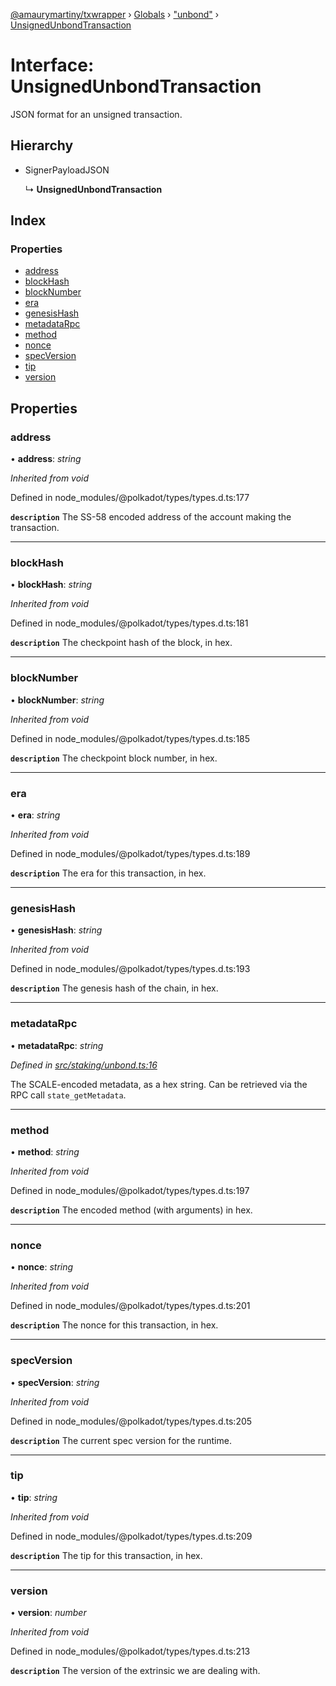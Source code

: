 [@amaurymartiny/txwrapper](../README.md) › [Globals](../globals.md) › ["unbond"](../modules/_staking_unbond_.md) › [UnsignedUnbondTransaction](_staking_unbond_.unsignedunbondtransaction.md)

# Interface: UnsignedUnbondTransaction

JSON format for an unsigned transaction.

## Hierarchy

* SignerPayloadJSON

  ↳ **UnsignedUnbondTransaction**

## Index

### Properties

* [address](_staking_unbond_.unsignedunbondtransaction.md#address)
* [blockHash](_staking_unbond_.unsignedunbondtransaction.md#blockhash)
* [blockNumber](_staking_unbond_.unsignedunbondtransaction.md#blocknumber)
* [era](_staking_unbond_.unsignedunbondtransaction.md#era)
* [genesisHash](_staking_unbond_.unsignedunbondtransaction.md#genesishash)
* [metadataRpc](_staking_unbond_.unsignedunbondtransaction.md#metadatarpc)
* [method](_staking_unbond_.unsignedunbondtransaction.md#method)
* [nonce](_staking_unbond_.unsignedunbondtransaction.md#nonce)
* [specVersion](_staking_unbond_.unsignedunbondtransaction.md#specversion)
* [tip](_staking_unbond_.unsignedunbondtransaction.md#tip)
* [version](_staking_unbond_.unsignedunbondtransaction.md#version)

## Properties

###  address

• **address**: *string*

*Inherited from void*

Defined in node_modules/@polkadot/types/types.d.ts:177

**`description`** The SS-58 encoded address of the account making the transaction.

___

###  blockHash

• **blockHash**: *string*

*Inherited from void*

Defined in node_modules/@polkadot/types/types.d.ts:181

**`description`** The checkpoint hash of the block, in hex.

___

###  blockNumber

• **blockNumber**: *string*

*Inherited from void*

Defined in node_modules/@polkadot/types/types.d.ts:185

**`description`** The checkpoint block number, in hex.

___

###  era

• **era**: *string*

*Inherited from void*

Defined in node_modules/@polkadot/types/types.d.ts:189

**`description`** The era for this transaction, in hex.

___

###  genesisHash

• **genesisHash**: *string*

*Inherited from void*

Defined in node_modules/@polkadot/types/types.d.ts:193

**`description`** The genesis hash of the chain, in hex.

___

###  metadataRpc

• **metadataRpc**: *string*

<!-- TODO: Update commit hashes once commit is made. -->
*Defined in [src/staking/unbond.ts:16](https://github.com/amaurymartiny/polkadotjs-wrapper/blob/91a53f7/src/staking/unbond.ts#L16)*

The SCALE-encoded metadata, as a hex string. Can be retrieved via the RPC
call `state_getMetadata`.

___

###  method

• **method**: *string*

*Inherited from void*

Defined in node_modules/@polkadot/types/types.d.ts:197

**`description`** The encoded method (with arguments) in hex.

___

###  nonce

• **nonce**: *string*

*Inherited from void*

Defined in node_modules/@polkadot/types/types.d.ts:201

**`description`** The nonce for this transaction, in hex.

___

###  specVersion

• **specVersion**: *string*

*Inherited from void*

Defined in node_modules/@polkadot/types/types.d.ts:205

**`description`** The current spec version for the runtime.

___

###  tip

• **tip**: *string*

*Inherited from void*

Defined in node_modules/@polkadot/types/types.d.ts:209

**`description`** The tip for this transaction, in hex.

___

###  version

• **version**: *number*

*Inherited from void*

Defined in node_modules/@polkadot/types/types.d.ts:213

**`description`** The version of the extrinsic we are dealing with.
